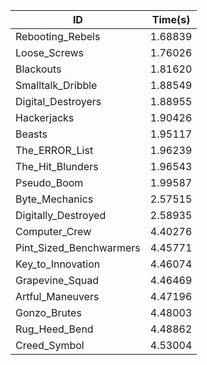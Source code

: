 |ID|Time(s)|
|-|-|
|Rebooting_Rebels|1.68839|
|Loose_Screws|1.76026|
|Blackouts|1.81620|
|Smalltalk_Dribble|1.88549|
|Digital_Destroyers|1.88955|
|Hackerjacks|1.90426|
|Beasts|1.95117|
|The_ERROR_List|1.96239|
|The_Hit_Blunders|1.96543|
|Pseudo_Boom|1.99587|
|Byte_Mechanics|2.57515|
|Digitally_Destroyed|2.58935|
|Computer_Crew|4.40276|
|Pint_Sized_Benchwarmers|4.45771|
|Key_to_Innovation|4.46074|
|Grapevine_Squad|4.46469|
|Artful_Maneuvers|4.47196|
|Gonzo_Brutes|4.48003|
|Rug_Heed_Bend|4.48862|
|Creed_Symbol|4.53004|

